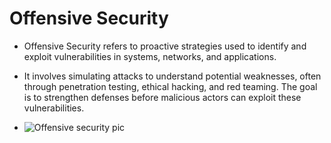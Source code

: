 <h1>Offensive Security</h1>

* Offensive Security refers to proactive strategies used to identify and exploit vulnerabilities in systems, networks, and applications.
* It involves simulating attacks to understand potential weaknesses, often through penetration testing, ethical hacking, and red teaming. The goal is to strengthen defenses before malicious actors can exploit these vulnerabilities.

* ![Offensive security pic](https://pbs.twimg.com/media/EPTbewGXkAEwGE0?format=jpg&name=medium)
